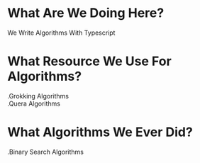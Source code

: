 # What Are We Doing Here?

We Write Algorithms With Typescript

# What Resource We Use For Algorithms?

.Grokking Algorithms <br />
.Quera Algorithms

# What Algorithms We Ever Did?

.Binary Search Algorithms
